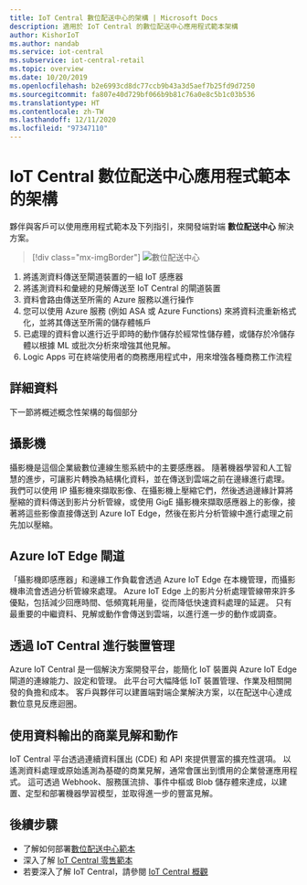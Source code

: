 ```yaml
---
title: IoT Central 數位配送中心的架構 | Microsoft Docs
description: 適用於 IoT Central 的數位配送中心應用程式範本架構
author: KishorIoT
ms.author: nandab
ms.service: iot-central
ms.subservice: iot-central-retail
ms.topic: overview
ms.date: 10/20/2019
ms.openlocfilehash: b2e6993cd8dc77ccb9b43a3d5aef7b25fd9d7250
ms.sourcegitcommit: fa807e40d729bf066b9b81c76a0e8c5b1c03b536
ms.translationtype: HT
ms.contentlocale: zh-TW
ms.lasthandoff: 12/11/2020
ms.locfileid: "97347110"
---
```

# <a name="architecture-of-iot-central-digital-distribution-center-application-template"></a>IoT Central 數位配送中心應用程式範本的架構



夥伴與客戶可以使用應用程式範本及下列指引，來開發端對端 **數位配送中心** 解決方案。

> [!div class="mx-imgBorder"]
> ![數位配送中心](./media/concept-ddc-architecture/digital-distribution-center-architecture.png)

1. 將遙測資料傳送至閘道裝置的一組 IoT 感應器
2. 將遙測資料和彙總的見解傳送至 IoT Central 的閘道裝置
3. 資料會路由傳送至所需的 Azure 服務以進行操作
4. 您可以使用 Azure 服務 (例如 ASA 或 Azure Functions) 來將資料流重新格式化，並將其傳送至所需的儲存體帳戶
5. 已處理的資料會以進行近乎即時的動作儲存於經常性儲存體，或儲存於冷儲存體以根據 ML 或批次分析來增強其他見解。 
6. Logic Apps 可在終端使用者的商務應用程式中，用來增強各種商務工作流程

## <a name="details"></a>詳細資料
下一節將概述概念性架構的每個部分

## <a name="video-cameras"></a>攝影機 
攝影機是這個企業級數位連線生態系統中的主要感應器。 隨著機器學習和人工智慧的進步，可讓影片轉換為結構化資料，並在傳送到雲端之前在邊緣進行處理。 我們可以使用 IP 攝影機來擷取影像、在攝影機上壓縮它們，然後透過邊緣計算將壓縮的資料傳送到影片分析管線，或使用 GigE 攝影機來擷取感應器上的影像，接著將這些影像直接傳送到 Azure IoT Edge，然後在影片分析管線中進行處理之前先加以壓縮。 

## <a name="azure-iot-edge-gateway"></a>Azure IoT Edge 閘道
「攝影機即感應器」和邊緣工作負載會透過 Azure IoT Edge 在本機管理，而攝影機串流會透過分析管線來處理。 Azure IoT Edge 上的影片分析處理管線帶來許多優點，包括減少回應時間、低頻寬耗用量，從而降低快速資料處理的延遲。 只有最重要的中繼資料、見解或動作會傳送到雲端，以進行進一步的動作或調查。 

## <a name="device-management-with-iot-central"></a>透過 IoT Central 進行裝置管理 
Azure IoT Central 是一個解決方案開發平台，能簡化 IoT 裝置與 Azure IoT Edge 閘道的連線能力、設定和管理。 此平台可大幅降低 IoT 裝置管理、作業及相關開發的負擔和成本。 客戶與夥伴可以建置端對端企業解決方案，以在配送中心達成數位意見反應迴圈。

## <a name="business-insights-and-actions-using-data-egress"></a>使用資料輸出的商業見解和動作 
IoT Central 平台透過連續資料匯出 (CDE) 和 API 來提供豐富的擴充性選項。 以遙測資料處理或原始遙測為基礎的商業見解，通常會匯出到慣用的企業營運應用程式。 這可透過 Webhook、服務匯流排、事件中樞或 Blob 儲存體來達成，以建置、定型和部署機器學習模型，並取得進一步的豐富見解。

## <a name="next-steps"></a>後續步驟
* 了解如何部署[數位配送中心範本](./tutorial-iot-central-digital-distribution-center.md)
* 深入了解 [IoT Central 零售範本](./overview-iot-central-retail.md)
* 若要深入了解 IoT Central，請參閱 [IoT Central 概觀](../core/overview-iot-central.md)
